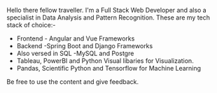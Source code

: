 Hello there fellow traveller. I'm a Full Stack Web Developer and also a specialist in Data Analysis and Pattern Recognition. These are my tech stack of choice:-

- Frontend - Angular and Vue Frameworks
- Backend -Spring Boot and Django Frameworks
- Also versed in SQL -MySQL and Postgre
- Tableau, PowerBI and Python Visual libaries  for Visualization.
- Pandas, Scientific Python and Tensorflow for Machine Learning 


Be free  to use the content and give feedback.

